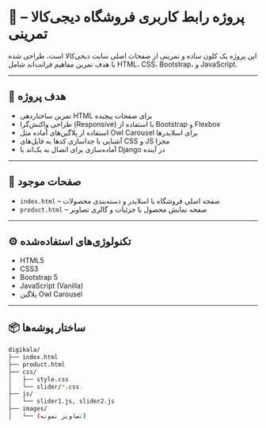 # 🛒 پروژه رابط کاربری فروشگاه دیجی‌کالا – تمرینی

این پروژه یک کلون ساده و تمرینی از صفحات اصلی سایت دیجی‌کالا است، طراحی شده با هدف تمرین مفاهیم فرانت‌اند شامل HTML، CSS، Bootstrap، و JavaScript.

---

## 🎯 هدف پروژه

- تمرین ساختاردهی HTML برای صفحات پیچیده
- طراحی واکنش‌گرا (Responsive) با استفاده از Bootstrap و Flexbox
- استفاده از پلاگین‌های آماده مثل Owl Carousel برای اسلایدرها
- آشنایی با جداسازی کدها به فایل‌های CSS و JS مجزا
- آماده‌سازی برای اتصال به بک‌اند با Django در آینده

---

## 📁 صفحات موجود

- `index.html` – صفحه اصلی فروشگاه با اسلایدر و دسته‌بندی محصولات  
- `product.html` – صفحه نمایش محصول با جزئیات و گالری تصاویر

---

## ⚙️ تکنولوژی‌های استفاده‌شده

- HTML5  
- CSS3  
- Bootstrap 5  
- JavaScript (Vanilla)  
- پلاگین Owl Carousel

---

## 📦 ساختار پوشه‌ها

```bash
digikala/
├── index.html
├── product.html
├── css/
│   ├── style.css
│   └── slider/*.css
├── js/
│   └── slider1.js, slider2.js
├── images/
│   └── (تصاویر نمونه)
